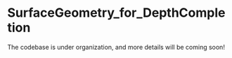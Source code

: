 # SurfaceGeometry_for_DepthCompletion

The codebase is under organization, and more details will be coming soon!
